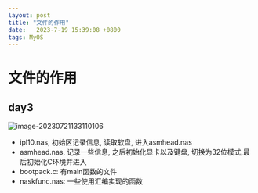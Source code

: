 ```yaml
---
layout: post
title: "文件的作用" 
date:   2023-7-19 15:39:08 +0800
tags: MyOS
---
```


# 文件的作用

## day3

![image-20230721133110106](E:\a学习\笔记\img\image-20230721133110106.png)

+   ipl10.nas, 初始区记录信息, 读取软盘, 进入asmhead.nas
+   asmhead.nas, 记录一些信息, 之后初始化显卡以及键盘, 切换为32位模式,最后初始化C环境并进入
+   bootpack.c: 有main函数的文件
+   naskfunc.nas: 一些使用汇编实现的函数





